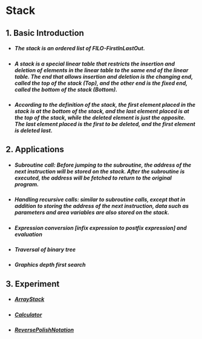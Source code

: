# Stack

## 1. Basic Introduction

 - ##### The stack is an ordered list of FILO-FirstInLastOut.

 - ##### A stack is a special linear table that restricts the insertion and deletion of elements in the linear table to the same end of the linear table. The end that allows insertion and deletion is the changing end, called the top of the stack (Top), and the other end is the fixed end, called the bottom of the stack (Bottom).

 - ##### According to the definition of the stack, the first element placed in the stack is at the bottom of the stack, and the last element placed is at the top of the stack, while the deleted element is just the opposite. The last element placed is the first to be deleted, and the first element is deleted last.

## 2. Applications

 - ##### Subroutine call: Before jumping to the subroutine, the address of the next instruction will be stored on the stack. After the subroutine is executed, the address will be fetched to return to the original program.

 - ##### Handling recursive calls: similar to subroutine calls, except that in addition to storing the address of the next instruction, data such as parameters and area variables are also stored on the stack.

 - ##### Expression conversion [infix expression to postfix expression] and evaluation

 - ##### Traversal of binary tree

 - ##### Graphics depth first search

## 3. Experiment

 - ##### [ArrayStack](https://github.com/CrazyCatZhang/Algorithms/tree/master/AlgsAndDs/Datastructures/src/com/catzhang/stack/arraystack)

 - ##### [Calculator](https://github.com/CrazyCatZhang/Algorithms/tree/master/AlgsAndDs/Datastructures/src/com/catzhang/stack/calculator)

 - ##### [ReversePolishNotation](https://github.com/CrazyCatZhang/Algorithms/tree/master/AlgsAndDs/Datastructures/src/com/catzhang/stack/reversepolishnotation)





